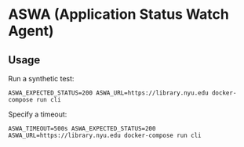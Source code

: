 # ASWA (Application Status Watch Agent)

## Usage

Run a synthetic test:

```
ASWA_EXPECTED_STATUS=200 ASWA_URL=https://library.nyu.edu docker-compose run cli
```

Specify a timeout:

```
ASWA_TIMEOUT=500s ASWA_EXPECTED_STATUS=200 ASWA_URL=https://library.nyu.edu docker-compose run cli
```
